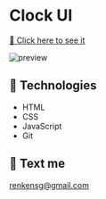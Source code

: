 # Clock UI

[🔗 Click here to see it](https://clock-ui-three.vercel.app/)

![preview](https://user-images.githubusercontent.com/109971144/224357333-9f525f7a-79d0-4e85-9e63-a6b8602e0494.gif)

## 🤖 Technologies

- HTML
- CSS
- JavaScript
- Git


## 📩 Text me

renkensg@gmail.com
